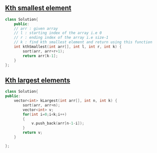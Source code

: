 ## [Kth smallest element](https://practice.geeksforgeeks.org/problems/kth-smallest-element5635/1)
``` cpp
class Solution{
    public:
    // arr : given array
    // l : starting index of the array i.e 0
    // r : ending index of the array i.e size-1
    // k : find kth smallest element and return using this function
    int kthSmallest(int arr[], int l, int r, int k) {
        sort(arr, arr+r+1);
        return arr[k-1];
    }
};
```
## [Kth largest elements](https://practice.geeksforgeeks.org/problems/k-largest-elements4206/1)
``` cpp
class Solution{
public:	
	vector<int> kLargest(int arr[], int n, int k) {
	    sort(arr, arr+n);
	    vector<int> v;
	    for(int i=0;i<k;i++)
	    {
	        v.push_back(arr[n-1-i]);
	    }
	    return v;
	}

};
```
